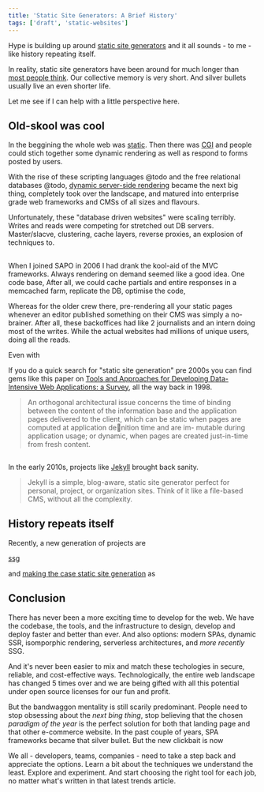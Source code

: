 ```yaml
---
title: 'Static Site Generators: A Brief History'
tags: ['draft', 'static-websites']
---
```


Hype is building up around [static site generators](https://medium.com/codingthesmartway-com-blog/top-static-site-generators-for-2019-26a4c8afcc05) and it all sounds - to me - like history repeating itself.

In reality, static site generators have been around for much longer than [most people think](https://jonpersson.co/static-sites/). Our collective memory is very short. And silver bullets usually live an even shorter life.

Let me see if I can help with a little perspective here.

<!-- abstract -->

## Old-skool was cool

In the beggining the whole web was [static](). Then there was [CGI](https://en.wikipedia.org/wiki/Common_Gateway_Interface) and people could stich together some dynamic rendering as well as respond to forms posted by users.

With the rise of these scripting languages @todo and the free relational databases @todo, [dynamic server-side rendering](https://dev.to/sunnysingh/the-benefits-and-origins-of-server-side-rendering-4doh) became the next big thing, completely took over the landscape, and matured into enterprise grade web frameworks and CMSs of all sizes and flavours.

Unfortunately, these "database driven websites" were scaling terribly. Writes and reads were competing for stretched out DB servers. Master/slacve, clustering, cache layers, reverse proxies, an explosion of techniques to.

##

When I joined SAPO in 2006 I had drank the kool-aid of the MVC frameworks. Always rendering on demand seemed like a good idea. One code base, After all, we could cache partials and entire responses in a memcached farm, replicate the DB, optimise the code,

Whereas for the older crew there, pre-rendering all your static pages whenever an editor published something on their CMS was simply a no-brainer. After all, these backoffices had like 2 journalists and an intern doing most of the writes. While the actual websites had millions of unique users, doing all the reads.

Even with

If you do a quick search for "static site generation" pre 2000s you can find gems like this paper on [Tools and Approaches for Developing Data-Intensive Web Applications: a Survey](http://webml.deib.polimi.it/upload/ent5/1/CompSurvey.pdf), all the way back in 1998.

> An orthogonal architectural issue concerns the time of binding between the content of the information base and the application pages delivered to the client, which can be static when pages are computed at application denition time and are im- mutable during application usage; or dynamic, when pages are created just-in-time from fresh content.

##

In the early 2010s, projects like [Jekyll]() brought back sanity.

> Jekyll is a simple, blog-aware, static site generator perfect for personal, project, or organization sites. Think of it like a file-based CMS, without all the complexity.

## History repeats itself

Recently, a new generation of projects are

[ssg](https://medium.com/@baphemot/whats-server-side-rendering-and-do-i-need-it-cb42dc059b38)

and [making the case static site generation](https://davidwalsh.name/introduction-static-site-generators) as

## Conclusion

There has never been a more exciting time to develop for the web. We have the codebase, the tools, and the infrastructure to design, develop and deploy faster and better than ever. And also options: modern SPAs, dynamic SSR, isomporphic rendering, serverless architectures, and _more recently_ SSG.

And it's never been easier to mix and match these techologies in secure, reliable, and cost-effective ways. Technologically, the entire web landscape has changed 5 times over and we are being gifted with all this potential under open source licenses for our fun and profit.

But the bandwaggon mentality is still scarily predominant. People need to stop obsessing about the _next bing thing_, stop believing that the chosen _paradigm of the year_ is the perfect solution for both that landing page and that other e-commerce website. In the past couple of years, SPA frameworks became that silver bullet. But the new clickbait is now

We all - developers, teams, companies - need to take a step back and appreciate the options. Learn a bit about the techniques we understand the least. Explore and experiment. And start choosing the right tool for each job, no matter what's written in that latest trends article.
